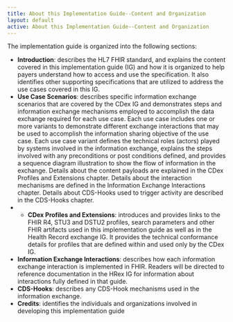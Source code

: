 ```yaml
---
title: About this Implementation Guide--Content and Organization
layout: default
active: About this Implementation Guide--Content and Organization
---
```


The implementation guide is organized into the following sections:

* **Introduction**: describes the HL7 FHIR standard, and explains the content covered in this implementation guide (IG) and how it is organized to help payers understand how to access and use the specification. It also identifies other supporting specifications that are utilized to address the use cases covered in this IG.
* **Use Case Scenarios**: describes specific information exchange scenarios that are covered by the CDex IG and demonstrates steps and information exchange mechanisms employed to accomplish the data exchange required for each use case. Each use case includes one or more variants to demonstrate different exchange interactions that may be used to accomplish the information sharing objective of the use case.  Each use case variant defines the technical roles (actors) played by systems involved in the information exchange, explains the steps involved with any preconditions or post conditions defined, and provides a sequence diagram illustration to show the flow of information in the exchange. Details about the content payloads are explained in the CDex Profiles and Extensions chapter. Details about the interaction mechanisms are defined in the Information Exchange Interactions chapter. Details about CDS-Hooks used to trigger activity are described in the CDS-Hooks chapter.
* * **CDex Profiles and Extensions**: introduces and provides links to the FHIR R4, STU3 and DSTU2 profiles, search parameters and other FHIR artifacts used in this implementation guide as well as in the Health Record exchange IG. It provides the technical conformance details for profiles that are defined within and used only by the CDex IG. 
* **Information Exchange Interactions**: describes how each information exchange interaction is implemented in FHIR. Readers will be directed to reference documentation in the HRex IG for  information about interactions fully defined in that guide. 
* **CDS-Hooks**: describes any CDS-Hook mechanisms used in the information exchange.
* **Credits**: identifies the individuals and organizations involved in developing this implementation guide